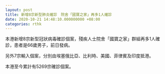```yaml
---
layout: post
title: 新增8宗新型肺炎確診　院舍「國寶之家」再多1人確診
date: 2020-10-21 14:48:10.000000000 +08:00
categories: rthk
---
```


本港新增8宗新型冠狀病毒確診個案，殘疾人士院舍「國寶之家」群組再多1人確診，患者是66歲男子，前日發病。

另外7宗輸入個案，分別由埃塞俄比亞、比利時、美國、菲律賓及印度抵港。

本港至今累計有5269宗確診個案。
